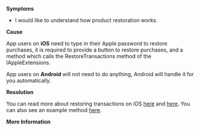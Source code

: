 

**Symptoms**


- I would like to understand how product restoration works.



**Cause**



App users on  **iOS**  need to type in their Apple password to restore purchases, it is required to provide a button to restore purchases, and a method which calls the RestoreTransactions method of the IAppleExtensions.



App users on  **Android**  will not need to do anything, Android will handle it for you automatically.



**Resolution**



You can read more about restoring transactions on iOS [here](http://docs.unity3d.com/Manual/UnityIAPRestoringTransactions.html) and [here](http://docs.unity3d.com/Manual/UnityIAPiOSMAS.html). You can also see an example method [here](http://unity3d.com/learn/tutorials/topics/analytics/integrating-unity-iap-your-game).



**More Information**

